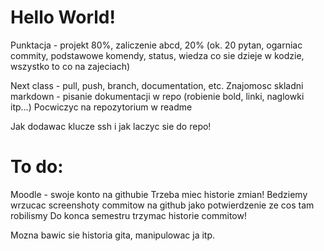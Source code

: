 # Hello World!
Punktacja - projekt 80%, zaliczenie abcd, 20% (ok. 20 pytan, ogarniac commity, podstawowe komendy, status, wiedza co sie dzieje w kodzie, wszystko to co na zajeciach)

Next class - pull, push, branch, documentation, etc. 
Znajomosc skladni markdown - pisanie dokumentacji w repo (robienie bold, linki, naglowki itp...)
Pocwiczyc na repozytorium w readme

Jak dodawac klucze ssh i jak laczyc sie do repo!

# To do:
Moodle - swoje konto na githubie 
Trzeba miec historie zmian! 
Bedziemy wrzucac screenshoty commitow na github jako potwierdzenie ze cos tam robilismy 
Do konca semestru trzymac historie commitow!

Mozna bawic sie historia gita, manipulowac ja itp.